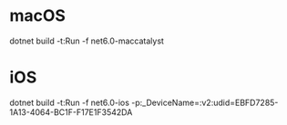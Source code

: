 # macOS

dotnet build -t:Run -f net6.0-maccatalyst

# iOS

dotnet build -t:Run -f net6.0-ios -p:_DeviceName=:v2:udid=EBFD7285-1A13-4064-BC1F-F17E1F3542DA